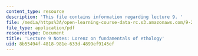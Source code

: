 ```yaml
---
content_type: resource
description: 'This file contains information regarding lecture 9. '
file: /media/https%3A/open-learning-course-data-rc.s3.amazonaws.com/9-20-animal-behavior-fall-2013/8b55494f4818981e633d4899ef9145ef_MIT9_20F13_Lec9.pdf
file_type: application/pdf
resourcetype: Document
title: 'Lecture 9 Notes: Lorenz on fundamentals of ethology'
uid: 8b55494f-4818-981e-633d-4899ef9145ef
---
```

